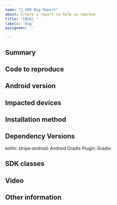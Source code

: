 ```yaml
---
name: "🐛 SDK Bug Report"
about: Create a report to help us improve
title: "[BUG] "
labels: 'bug'
assignees: ''

---
```


## Summary
<!-- A simple summary of the problems you're having. -->

## Code to reproduce
<!-- If possible, please include a brief piece of code (or ideally, a link to an example project) demonstrating the problem you're having. -->

## Android version
<!-- What version of Android are you observing the problem on? -->
<!-- Is this a new version, or which version are you updating from? -->

## Impacted devices
<!-- Are there specific devices that you are observing the problem on? -->

## Installation method
<!-- How did you install our SDK? Through a gradle dependency or a downloaded aar? -->

## Dependency Versions
<!-- Plese post the output of the following script.  If the result does not contain a version number you will have to look it up manually:


For kotlin: 
 ./gradlew :dependencies | grep kotlin

For stripe-android: 
 ./gradlew :dependencies | grep com.android.tools.build

For Android Gradle Plugin:
 ./gradlew :dependencies | grep com.stripe:stripe-android

For Gradle version:
./gradlew -v
-->

kotlin:
stripe-android:
Android Gradle Plugin:
Gradle:

## SDK classes
<!-- Which SDK classes are applicable to your issue? -->

## Video
<!-- If you are able to provide a video of the issue that would be helpful.  You can take a video of a connected device or emulator by:
1. Open Android Studio.  
2. Click on View -> Tool Windows -> Logcat
3. In the left most side of the logcat window pane are some vertical icons, under the restart and settings icon is a camera and video.   Pressing either of these will allow you to take a screenshot or video of the issue. -->

## Other information
<!-- Anything else you can include that'll make it easier for us to help you! -->

